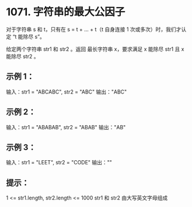 # 1071. 字符串的最大公因子

对于字符串 s 和 t，只有在 s = t + ... + t（t 自身连接 1 次或多次）时，我们才认定 “t 能除尽 s”。

给定两个字符串 str1 和 str2 。返回 最长字符串 x，要求满足 x 能除尽 str1 且 x 能除尽 str2 。

 

## 示例 1：

输入：str1 = "ABCABC", str2 = "ABC"
输出："ABC"

## 示例 2：

输入：str1 = "ABABAB", str2 = "ABAB"
输出："AB"

## 示例 3：

输入：str1 = "LEET", str2 = "CODE"
输出：""
 

## 提示：

1 <= str1.length, str2.length <= 1000
str1 和 str2 由大写英文字母组成